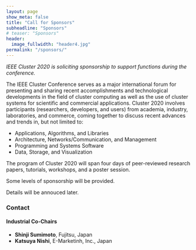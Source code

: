 ```yaml
---
layout: page
show_meta: false
title: "Call for Sponsors"
subheadline: "Sponsors"
# teaser: "Sponsors"
header:
  image_fullwidth: "header4.jpg"
permalink: "/sponsors/"
---
```

*IEEE Cluster 2020 is soliciting sponsorship to support functions during the conference.*

The IEEE Cluster Conference serves as a major international forum for presenting and sharing recent accomplishments and technological developments in the field of cluster computing as well as the use of cluster systems for scientific and commercial applications. Cluster 2020 involves participants (researchers, developers, and users) from academia, industry, laboratories, and commerce, coming together to discuss recent advances and trends in, but not limited to:
- Applications, Algorithms, and Libraries
- Architecture, Networks/Communication, and Management
- Programming and Systems Software
- Data, Storage, and Visualization

The program of Cluster 2020 will span four days of peer-reviewed research papers, tutorials, workshops, and a poster session.

Some levels of sponsorship will be provided.

Details will be annouced later.

### Contact
#### Industrial Co-Chairs
- **Shinji Sumimoto**, Fujitsu, Japan
- **Katsuya Nishi**, E-Marketinh, Inc., Japan
